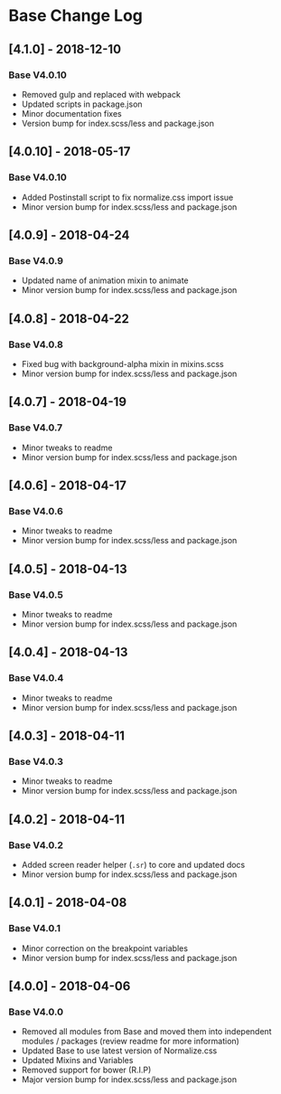 # Base Change Log

## [4.1.0] - 2018-12-10
### Base V4.0.10
- Removed gulp and replaced with webpack
- Updated scripts in package.json
- Minor documentation fixes
- Version bump for index.scss/less and package.json

## [4.0.10] - 2018-05-17
### Base V4.0.10
- Added Postinstall script to fix normalize.css import issue
- Minor version bump for index.scss/less and package.json

## [4.0.9] - 2018-04-24
### Base V4.0.9
- Updated name of animation mixin to animate
- Minor version bump for index.scss/less and package.json

## [4.0.8] - 2018-04-22
### Base V4.0.8
- Fixed bug with background-alpha mixin in mixins.scss
- Minor version bump for index.scss/less and package.json

## [4.0.7] - 2018-04-19
### Base V4.0.7
- Minor tweaks to readme
- Minor version bump for index.scss/less and package.json

## [4.0.6] - 2018-04-17
### Base V4.0.6
- Minor tweaks to readme
- Minor version bump for index.scss/less and package.json

## [4.0.5] - 2018-04-13
### Base V4.0.5
- Minor tweaks to readme
- Minor version bump for index.scss/less and package.json

## [4.0.4] - 2018-04-13
### Base V4.0.4
- Minor tweaks to readme
- Minor version bump for index.scss/less and package.json

## [4.0.3] - 2018-04-11
### Base V4.0.3
- Minor tweaks to readme
- Minor version bump for index.scss/less and package.json

## [4.0.2] - 2018-04-11
### Base V4.0.2
- Added screen reader helper (`.sr`) to core and updated docs
- Minor version bump for index.scss/less and package.json

## [4.0.1] - 2018-04-08
### Base V4.0.1
- Minor correction on the breakpoint variables
- Minor version bump for index.scss/less and package.json

## [4.0.0] - 2018-04-06
### Base V4.0.0
- Removed all modules from Base and moved them into independent modules / packages (review readme for more information)
- Updated Base to use latest version of Normalize.css
- Updated Mixins and Variables
- Removed support for bower (R.I.P)
- Major version bump for index.scss/less and package.json